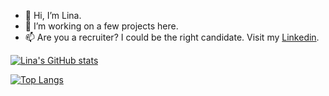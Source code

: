 - 👋 Hi, I’m Lina. 
- 🌱 I’m working on a few projects here.
- 📫 Are you a recruiter? I could be the right candidate. Visit my [Linkedin](https://www.linkedin.com/in/lina-moussadek/).

<!---
linamoussadek/linamoussadek is a ✨ special ✨ repository because its `README.md` (this file) appears on your GitHub profile.
You can click the Preview link to take a look at your changes.
--->

[![Lina's GitHub stats](https://github-readme-stats.vercel.app/api?username=linamoussadek&theme=synthwave)](https://github.com/linamoussadek/github-readme-stats)

[![Top Langs](https://github-readme-stats.vercel.app/api/top-langs/?username=linamoussadek)](https://github.com/linamoussadek/github-readme-stats)
